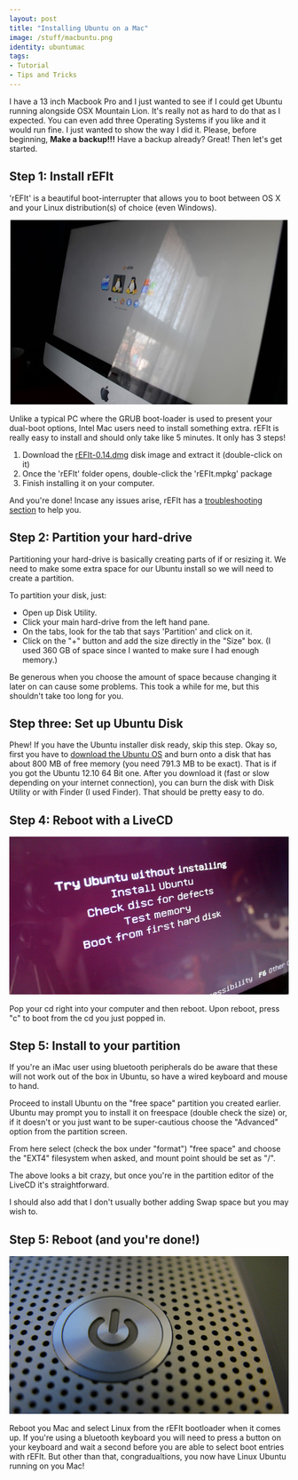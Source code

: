 ```yaml
---
layout: post
title: "Installing Ubuntu on a Mac"
image: /stuff/macbuntu.png
identity: ubuntumac
tags:
- Tutorial
- Tips and Tricks
---
```


I have a 13 inch Macbook Pro and I just wanted to see if I could get Ubuntu running alongside OSX Mountain Lion. It's really not as hard to do that as I expected. You can even add three Operating Systems if you like and it would run fine. I just wanted to show the way I did it. Please, before beginning, **Make a backup!!!** Have a backup already? Great! Then let's get started.

## Step 1: Install rEFIt

'rEFIt' is a beautiful boot-interrupter that allows you to boot between OS X and your Linux distribution(s) of choice (even Windows).

<center><img src="/images/posts/rEFIt.jpg"></center>

Unlike a typical PC where the GRUB boot-loader is used to present your dual-boot options, Intel Mac users need to install something extra. rEFIt is really easy to install and should only take like 5 minutes. It only has 3 steps!

1. Download the [rEFIt-0.14.dmg](http://prdownloads.sourceforge.net/refit/rEFIt-0.14.dmg?download) disk image and extract it (double-click on it)
2. Once the 'rEFIt' folder opens, double-click the 'rEFIt.mpkg' package
3. Finish installing it on your computer.

And you're done! Incase any issues arise, rEFIt has a [troubleshooting section](http://refit.sourceforge.net/help/) to help you.


## Step 2: Partition your hard-drive

Partitioning your hard-drive is basically creating parts of if or resizing it.
We need to make some extra space for our Ubuntu install so we will need to create a partition.

<!-- <center><img src="/images/posts/partition.jpg"></center> -->

To partition your disk, just:

-	Open up Disk Utility. 
-	Click your main hard-drive from the left hand pane. 
-	On the tabs, look for the tab that says 'Partition' and click on it. 
-	Click on the "+" button and add the size directly in the "Size" box. (I used 360 GB of space since I wanted to make sure I had enough memory.)

Be generous when you choose the amount of space because changing it later on can cause some problems. This took a while for me, but this shouldn't take too long for you.

## Step three: Set up Ubuntu Disk

<!-- <center><img src="/images/posts/ubuntudisk.png" width="200px"></center> -->

Phew! If you have the Ubuntu installer disk ready, skip this step. Okay so, first you have to [download the Ubuntu OS](http://www.ubuntu.com/download/desktop) and burn onto a disk that has about 800 MB of free memory (you need 791.3 MB to be exact). That is if you got the Ubuntu 12.10 64 Bit one. After you download it (fast or slow depending on your internet connection), you can burn the disk with Disk Utility or with Finder (I used Finder). That should be pretty easy to do.

## Step 4: Reboot with a LiveCD

<center><img src="/images/posts/ubuntu-livecd.jpg"></center>

Pop your cd right into your computer and then reboot. Upon reboot, press "c" to boot from the cd you just popped in. 

## Step 5: Install to your partition

If you're an iMac user using bluetooth peripherals do be aware that these will not work out of the box in Ubuntu, so have a wired keyboard and mouse to hand.

Proceed to install Ubuntu on the "free space" partition you created earlier. Ubuntu may prompt you to install it on freespace (double check the size) or, if it doesn't or you just want to be super-cautious choose the "Advanced" option from the partition screen.

From here select (check the box under "format") "free space" and choose the "EXT4" filesystem when asked, and mount point should be set as "/".

The above looks a bit crazy, but once you're in the partition editor of the LiveCD it's straightforward.

I should also add that I don't usually bother adding Swap space but you may wish to.

## Step 5: Reboot (and you're done!)

<center><img src="/images/posts/reboot.jpg"></center>

Reboot you Mac and select Linux from the rEFIt bootloader when it comes up. If you're using a bluetooth keyboard you will need to press a button on your keyboard and wait a second before you are able to select boot entries with rEFIt. But other than that, congradualtions, you now have Linux Ubuntu running on you Mac!








